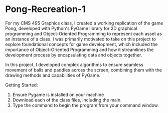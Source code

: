 # Pong-Recreation-1
For my CMS 495 Graphics class, I created a working replication of the game Pong, developed with Python's PyGame library for 2D graphical programming and Object-Oriented Programming to represent each asset as an instance of a class. I was primarily motivated to take on this project to explore foundational concepts for game development, which included the importance of Object-Oriented Programming and how it streamlines the development process by encapsulating data and objects together.

In this project, I developed complex algorithms to ensure seamless movement of balls and paddles across the screen, combining them with the drawing methods and capabilities of PyGame.

Getting Started:

1. Ensure Pygame is installed on your machine
2. Download each of the class files, including the main.
3. Type the command to begin the program from your command window.
